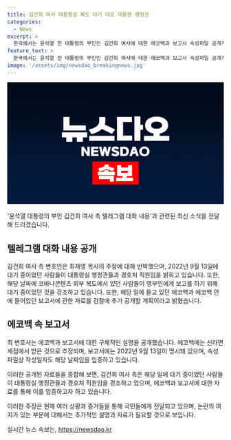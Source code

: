 ```yaml
---
title: 김건희 여사 대통령실 복도 대기 대모 대통령 행정관
categories:
  - News
excerpt: >
  한국에서는 윤석열 전 대통령의 부인인 김건희 여사에 대한 에코백과 보고서 속성파일 공개가 논란이 되고 있습니다. 최재영 목사는 김여사의 사무실에서 본 에코백은 보고서를 담았다고 주장하며, 해당 내용에 대한 최지우 변호사는 반박했습니다. 변호인은 검찰에 제출한 자료와 텔레그램 메시지를 공개하여 목사의 주장을 부인했으며, 대기 중인 사람은 행정관들이었다고 주장했습니다. 또한, 신라면세점 에코백을 검찰에 제출하여 목사의 주장을 반박했습니다. 앞으로의 개발에 대한 촉구와 텔레그램 대화 내용을 통해 사건의 진상을 설명하고 있습니다.
feature_text: >
  한국에서는 윤석열 전 대통령의 부인인 김건희 여사에 대한 에코백과 보고서 속성파일 공개가 논란이 되고 있습니다. 최재영 목사는 김여사의 사무실에서 본 에코백은 보고서를 담았다고 주장하며, 해당 내용에 대한 최지우 변호사는 반박했습니다. 변호인은 검찰에 제출한 자료와 텔레그램 메시지를 공개하여 목사의 주장을 부인했으며, 대기 중인 사람은 행정관들이었다고 주장했습니다. 또한, 신라면세점 에코백을 검찰에 제출하여 목사의 주장을 반박했습니다. 앞으로의 개발에 대한 촉구와 텔레그램 대화 내용을 통해 사건의 진상을 설명하고 있습니다.
image: '/assets/img/newsdao_breakingnews.jpg'
---
```


<p><img src="/assets/img/newsdao_breakingnews.jpg" alt="pcversion 속보" /></p>

<p>'윤석열 대통령의 부인 김건희 여사 측 텔레그램 대화 내용'과 관련된 최신 소식을 전달해 드리겠습니다.</p>

<h2 data-ke-size="size26">텔레그램 대화 내용 공개</h2>

<p>김건희 여사 측 변호인은 최재영 목사의 주장에 대해 반박했으며, 2022년 9월 13일에 대기 중이었던 사람들이 대통령실 행정관들과 경호처 직원임을 밝히고 있습니다. 또한, 해당 날짜에 코바나콘텐츠 외부 복도에서 있던 사람들이 영부인에게 보고를 하기 위해 대기 중이었던 것을 강조하고 있습니다. 또한, 해당 일에 들고 있던 에코백과 에코백 안에 들어있던 보고서에 관한 자료를 검찰에 추가 공개할 계획이라고 밝혔습니다.</p>

<h2 data-ke-size="size26">에코백 속 보고서</h2>

<p>최 변호사는 에코백과 보고서에 대한 구체적인 설명을 공개했습니다. 에코백에는 신라면세점에서 받은 것으로 추정되며, 보고서에는 2022년 9월 13일이 명시돼 있으며, 속성파일상 작성일자도 해당 날짜임을 입증하고 있습니다.</p>

<p>이러한 공개된 자료들을 종합해 보면, 김건희 여사 측은 해당 일에 대기 중이었던 사람들이 대통령실 행정관들과 경호처 직원임을 강조하고 있으며, 에코백과 보고서에 대한 자료를 통해 이를 입증하고자 하고 있습니다.</p>

<p>이러한 주장은 현재 여러 상황과 증거들을 통해 국민들에게 전달되고 있으며, 논란의 여지가 있는 부분에 대해서는 추가적인 설명과 자료가 필요할 것으로 보입니다.</p>
실시간 뉴스 속보는, <a href="https://newsdao.kr" rel="dofollow">https://newsdao.kr</a>


